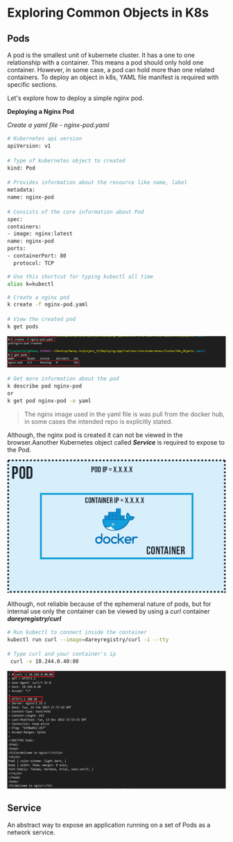 # Exploring Common Objects in K8s

## Pods

A pod is the smallest unit of kubernete cluster. It has a one to one relationship with a container. This means a pod should only hold one container. However, in some case, a pod can hold more than one related containers. To deploy an object in k8s, YAML file manifest is required with specific sections.

Let's explore how to deploy a simple nginx pod.

**Deploying a Nginx Pod**

*Create a yaml file - nginx-pod.yaml*

```bash
# Kubernetes api version
apiVersion: v1

# Type of kubernetes object to created
kind: Pod

# Provides information about the resource like name, label
metadata:
name: nginx-pod

# Consists of the core information about Pod
spec:
containers:
- image: nginx:latest
name: nginx-pod
ports:
- containerPort: 80
  protocol: TCP
```

```bash
# Use this shortcut for typing kubectl all time
alias k=kubectl
```

```bash
# Create a nginx pod
k create -f nginx-pod.yaml

# View the created pod
k get pods
```

![pods](./images/1.png)

```bash
# Get more information about the pod
k describe pod nginx-pod
or 
k get pod nginx-pod -o yaml
```

> The nginx image used in the yaml file is was pull from the docker hub, in some cases the intended repo is explicitly stated.

Although, the nginx pod is created it can not be viewed in the browser.Aanother Kubernetes object called ***Service*** is required to expose to the Pod.

![pods](./images/2.png)

Although, not reliable because of the ephemeral nature of pods, but for internal use only the container can be viewed by using a *curl* container ***dareyregistry/curl***

```bash
# Run kubectl to connect inside the container
kubectl run curl --image=dareyregistry/curl -i --tty

# Type curl and your container's ip
 curl -v 10.244.0.40:80
```

![pods](./images/3.png)

## Service

An abstract way to expose an application running on a set of Pods as a network service.

